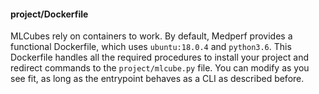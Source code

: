 #### project/Dockerfile
MLCubes rely on containers to work. By default, Medperf provides a functional Dockerfile, which uses `ubuntu:18.0.4` and `python3.6`. This Dockerfile handles all the required procedures to install your project and redirect commands to the `project/mlcube.py` file. You can modify as you see fit, as long as the entrypoint behaves as a CLI as described before.